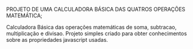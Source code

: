 PROJETO DE UMA CALCULADORA BÁSICA DAS QUATROS OPERAÇÕES MATEMÁTICA;

Calculadora Básica das operações matemáticas de soma, subtracao, multiplicação e divisao. Projeto simples criado para obter conhecimentos sobre as propriedades javascript usadas.